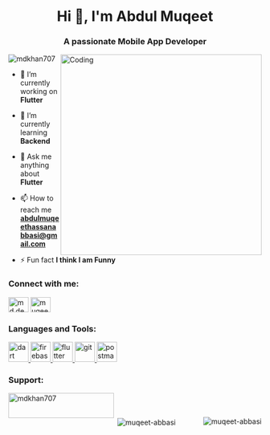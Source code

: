 <h1 align="center">Hi 👋, I'm Abdul Muqeet</h1>
<h3 align="center">A passionate Mobile App Developer</h3>
<img align="right" alt="Coding" width="400" src="https://media.tenor.com/rePDfDWO3XoAAAAd/hacking.gif">

<p align="left"> <img src="https://komarev.com/ghpvc/?username=mdkhan707&label=Profile%20views&color=0e75b6&style=flat" alt="mdkhan707" /> </p>

- 🔭 I’m currently working on **Flutter**

- 🌱 I’m currently learning **Backend**

- 💬 Ask me anything about **Flutter**

- 📫 How to reach me **abdulmuqeethassanabbasi@gmail.com**

- ⚡ Fun fact **I think I am Funny**

<h3 align="left">Connect with me:</h3>
<p align="left">
<a href="https://www.linkedin.com/in/abdul-muqeet-hassan-0702a9260/" target="blank"><img align="center" src="https://raw.githubusercontent.com/rahuldkjain/github-profile-readme-generator/master/src/images/icons/Social/linked-in-alt.svg" alt="md.dev" height="30" width="40" /></a>
<a href="https://www.instagram.com/muqeet_abbasi06/" target="blank"><img align="center" src="https://raw.githubusercontent.com/rahuldkjain/github-profile-readme-generator/master/src/images/icons/Social/instagram.svg" alt="muqeet-abbasi" height="30" width="40" /></a>
</p>

<h3 align="left">Languages and Tools:</h3>
<p align="left"> <a href="https://dart.dev" target="_blank" rel="noreferrer"> <img src="https://www.vectorlogo.zone/logos/dartlang/dartlang-icon.svg" alt="dart" width="40" height="40"/> </a> <a href="https://firebase.google.com/" target="_blank" rel="noreferrer"> <img src="https://www.vectorlogo.zone/logos/firebase/firebase-icon.svg" alt="firebase" width="40" height="40"/> </a> <a href="https://flutter.dev" target="_blank" rel="noreferrer"> <img src="https://www.vectorlogo.zone/logos/flutterio/flutterio-icon.svg" alt="flutter" width="40" height="40"/> </a> <a href="https://git-scm.com/" target="_blank" rel="noreferrer"> <img src="https://www.vectorlogo.zone/logos/git-scm/git-scm-icon.svg" alt="git" width="40" height="40"/> </a> <a href="https://postman.com" target="_blank" rel="noreferrer"> <img src="https://www.vectorlogo.zone/logos/getpostman/getpostman-icon.svg" alt="postman" width="40" height="40"/> </a> </p>

<h3 align="left">Support:</h3>
<p><a href="https://www.buymeacoffee.com/"> <img align="left" src="https://cdn.buymeacoffee.com/buttons/v2/default-yellow.png" height="50" width="210" alt="mdkhan707" /></a></p><br><br>

<p><img align="right" src="https://github-readme-stats.vercel.app/api/top-langs?username=muqeet-abbasi&show_icons=true&locale=en&layout=compact" alt="muqeet-abbasi" /></p>

<p>&nbsp;<img align="center" src="https://github-readme-stats.vercel.app/api?username=muqeet-abbasi&show_icons=true&locale=en" alt="muqeet-abbasi" /></p>
